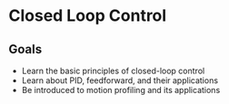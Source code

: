 # Closed Loop Control

## Goals

- Learn the basic principles of closed-loop control
- Learn about PID, feedforward, and their applications
- Be introduced to motion profiling and its applications
